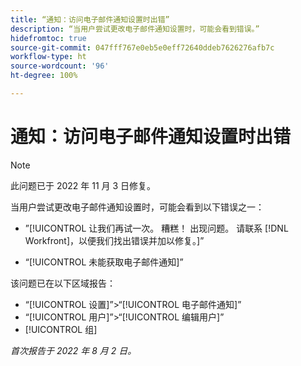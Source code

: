 ```yaml
---
title: “通知：访问电子邮件通知设置时出错”
description: “当用户尝试更改电子邮件通知设置时，可能会看到错误。”
hidefromtoc: true
source-git-commit: 047fff767e0eb5e0eff72640ddeb7626276afb7c
workflow-type: ht
source-wordcount: '96'
ht-degree: 100%

---
```



# 通知：访问电子邮件通知设置时出错

>[!NOTE]
>
>此问题已于 2022 年 11 月 3 日修复。

当用户尝试更改电子邮件通知设置时，可能会看到以下错误之一：

* ”[!UICONTROL 让我们再试一次。 糟糕！ 出现问题。 请联系 [!DNL Workfront]，以便我们找出错误并加以修复。]”

* “[!UICONTROL 未能获取电子邮件通知]”

该问题已在以下区域报告：

* “[!UICONTROL 设置]”>“[!UICONTROL 电子邮件通知]”
* “[!UICONTROL 用户]”>“[!UICONTROL 编辑用户]”
* [!UICONTROL 组]

_首次报告于 2022 年 8 月 2 日。_

